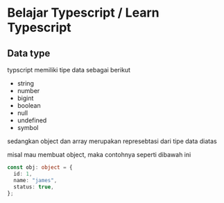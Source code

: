 # Belajar Typescript / Learn Typescript

## Data type

typscript memiliki tipe data sebagai berikut

- string
- number
- bigint
- boolean
- null
- undefined
- symbol

sedangkan object dan array merupakan represebtasi dari tipe data diatas

misal mau membuat object, maka contohnya seperti dibawah ini

```typescript
const obj: object = {
  id: 1,
  name: "james",
  status: true,
};
```
